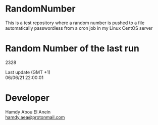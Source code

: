 # RandomNumber    
This is a test repository where a random number is pushed to a file automatically passwordless from a cron job in my Linux CentOS server    
# Random Number of the last run   
2328
      
Last update (GMT +1)    
06/06/21 22:00:01
# Developer    
Hamdy Abou El Anein   
hamdy.aea@protonmail.com
